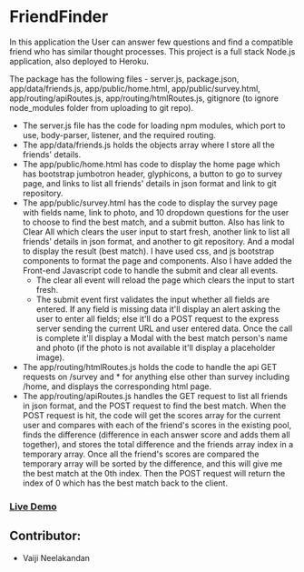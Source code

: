 # FriendFinder

In this application the User can answer few questions and find a compatible friend who has similar thought processes. This project is a full stack Node.js application, also deployed to Heroku. 

The package has the following files - server.js, package.json, app/data/friends.js, app/public/home.html, app/public/survey.html, app/routing/apiRoutes.js, app/routing/htmlRoutes.js, gitignore (to ignore node_modules folder from uploading to git repo). 

* The server.js file has the code for loading npm modules, which port to use, body-parser, listener, and the required routing. 
* The app/data/friends.js holds the objects array where I store all the friends' details. 
* The app/public/home.html has code to display the home page which has bootstrap jumbotron header, glyphicons, a button to go to survey page, and links to list all friends' details in json format and link to git repository.
* The app/public/survey.html has the code to display the survey page with fields name, link to photo, and 10 dropdown questions for the user to choose to find the best match, and a submit button. Also has link to Clear All which clears the user input to start fresh, another link to list all friends' details in json format, and another to git repository. And a modal to display the result (best match). I have used css, and js bootstrap components to format the page and components. Also I have added the Front-end Javascript code to handle the submit and clear all events.
  * The clear all event will reload the page which clears the input to start fresh.
  * The submit event first validates the input whether all fields are entered. If any field is missing data it'll display an alert asking the user to enter all fields; else it'll do a POST request to the express server sending the current URL and user entered data. Once the call is complete it'll display a Modal with the best match person's name and photo (if the photo is not available it'll display a placeholder image).
* The app/routing/htmlRoutes.js holds the code to handle the api GET requests on /survey and * for anything else other than survey including /home, and displays the corresponding html page.
* The app/routing/apiRoutes.js handles the GET request to list all friends in json format, and the POST request to find the best match. When the POST request is hit, the code will get the scores array for the current user and compares with each of the friend's scores in the existing pool, finds the difference (difference in each answer score and adds them all together), and stores the total difference and the friends array index in a temporary array. Once all the friend's scores are compared the temporary array will be sorted by the difference, and this will give me the best match at the 0th index. Then the POST request will return the index of 0 which has the best match back to the client.

### [Live Demo](https://friendfinder-nodejs-apirouter.herokuapp.com/)

## Contributor:
* Vaiji Neelakandan
